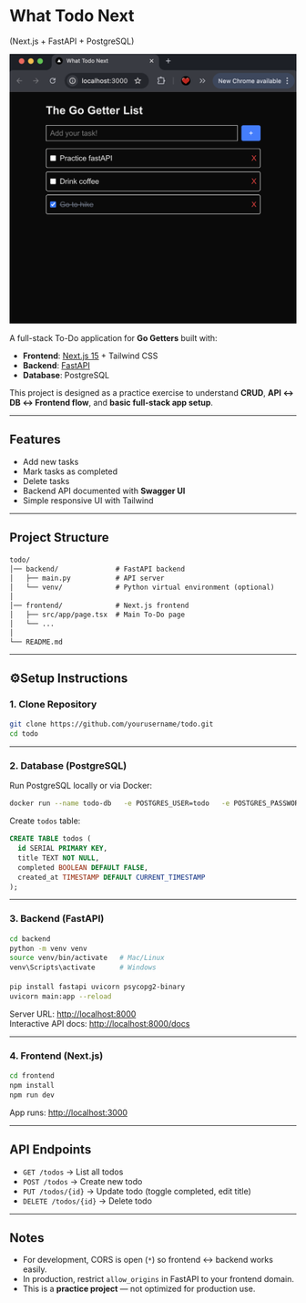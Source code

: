 # What Todo Next
(Next.js + FastAPI + PostgreSQL)

![App Screenshot](./screenshot.png)

A full-stack To-Do application for **Go Getters** built with:

- **Frontend**: [Next.js 15](https://nextjs.org/) + Tailwind CSS  
- **Backend**: [FastAPI](https://fastapi.tiangolo.com/)  
- **Database**: PostgreSQL  

This project is designed as a practice exercise to understand **CRUD**, **API ↔ DB ↔ Frontend flow**, and **basic full-stack app setup**.

---

## Features
- Add new tasks
- Mark tasks as completed
- Delete tasks
- Backend API documented with **Swagger UI**
- Simple responsive UI with Tailwind

---

## Project Structure
```
todo/
│── backend/              # FastAPI backend
│   ├── main.py           # API server
│   └── venv/             # Python virtual environment (optional)
│
│── frontend/             # Next.js frontend
│   ├── src/app/page.tsx  # Main To-Do page
│   └── ...
│
└── README.md
```

---

## ⚙Setup Instructions

### 1. Clone Repository
```bash
git clone https://github.com/yourusername/todo.git
cd todo
```

---

### 2. Database (PostgreSQL)
Run PostgreSQL locally or via Docker:

```bash
docker run --name todo-db   -e POSTGRES_USER=todo   -e POSTGRES_PASSWORD=1234   -e POSTGRES_DB=todo   -p 5432:5432 -d postgres
```

Create `todos` table:

```sql
CREATE TABLE todos (
  id SERIAL PRIMARY KEY,
  title TEXT NOT NULL,
  completed BOOLEAN DEFAULT FALSE,
  created_at TIMESTAMP DEFAULT CURRENT_TIMESTAMP
);
```

---

### 3. Backend (FastAPI)
```bash
cd backend
python -m venv venv
source venv/bin/activate   # Mac/Linux
venv\Scripts\activate      # Windows

pip install fastapi uvicorn psycopg2-binary
uvicorn main:app --reload
```

Server URL: [http://localhost:8000](http://localhost:8000)  
Interactive API docs: [http://localhost:8000/docs](http://localhost:8000/docs)

---

### 4. Frontend (Next.js)
```bash
cd frontend
npm install
npm run dev
```

App runs: [http://localhost:3000](http://localhost:3000)

---

## API Endpoints
- `GET /todos` → List all todos
- `POST /todos` → Create new todo
- `PUT /todos/{id}` → Update todo (toggle completed, edit title)
- `DELETE /todos/{id}` → Delete todo

---

## Notes
- For development, CORS is open (`*`) so frontend ↔ backend works easily.  
- In production, restrict `allow_origins` in FastAPI to your frontend domain.  
- This is a **practice project** — not optimized for production use.
